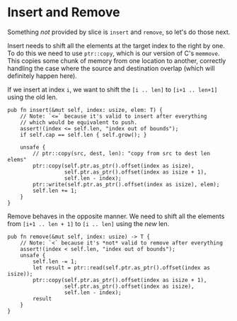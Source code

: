 # Insert and Remove

Something *not* provided by slice is `insert` and `remove`, so let's do those
next.

Insert needs to shift all the elements at the target index to the right by one.
To do this we need to use `ptr::copy`, which is our version of C's `memmove`.
This copies some chunk of memory from one location to another, correctly
handling the case where the source and destination overlap (which will
definitely happen here).

If we insert at index `i`, we want to shift the `[i .. len]` to `[i+1 .. len+1]`
using the old len.

```rust,ignore
pub fn insert(&mut self, index: usize, elem: T) {
    // Note: `<=` because it's valid to insert after everything
    // which would be equivalent to push.
    assert!(index <= self.len, "index out of bounds");
    if self.cap == self.len { self.grow(); }

    unsafe {
        // ptr::copy(src, dest, len): "copy from src to dest len elems"
        ptr::copy(self.ptr.as_ptr().offset(index as isize),
                  self.ptr.as_ptr().offset(index as isize + 1),
                  self.len - index);
        ptr::write(self.ptr.as_ptr().offset(index as isize), elem);
        self.len += 1;
    }
}
```

Remove behaves in the opposite manner. We need to shift all the elements from
`[i+1 .. len + 1]` to `[i .. len]` using the *new* len.

```rust,ignore
pub fn remove(&mut self, index: usize) -> T {
    // Note: `<` because it's *not* valid to remove after everything
    assert!(index < self.len, "index out of bounds");
    unsafe {
        self.len -= 1;
        let result = ptr::read(self.ptr.as_ptr().offset(index as isize));
        ptr::copy(self.ptr.as_ptr().offset(index as isize + 1),
                  self.ptr.as_ptr().offset(index as isize),
                  self.len - index);
        result
    }
}
```
